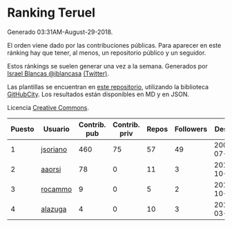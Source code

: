 # Ranking Teruel

Generado 03:31AM-August-29-2018.

El orden viene dado por las contribuciones públicas. Para aparecer en este ránking hay que tener, al menos, un repositorio público y un seguidor.

Estos ránkings se suelen generar una vez a la semana. Generados por [Israel Blancas @iblancasa](https://github.com/iblancasa/) [(Twitter)](https://twitter.com/iblancasa).

Las plantillas se encuentran en [este repositorio](https://github.com/iblancasa/GH-Spanish-Ranking), utilizando la biblioteca [GitHubCity](https://github.com/iblancasa/GitHubCity). Los resultados están disponibles en MD y en JSON.

Licencia [Creative Commons](https://creativecommons.org/licenses/by/4.0/).

| Puesto   |  Usuario  | Contrib. pub | Contrib. priv |Repos| Followers | Desde |  Avatar  |
|----------|-----------|--------------|---------------|-----|-----------|-------|----------|
|1|[jsoriano](https://github.com/jsoriano)|460|75|57|49|2008-07-02|![jsoriano]()|
|2|[aaorsi](https://github.com/aaorsi)|78|0|11|3|2014-10-18|![aaorsi]()|
|3|[rocammo](https://github.com/rocammo)|9|0|5|2|2014-10-31|![rocammo]()|
|4|[alazuga](https://github.com/alazuga)|4|0|10|3|2014-03-04|![alazuga]()|
